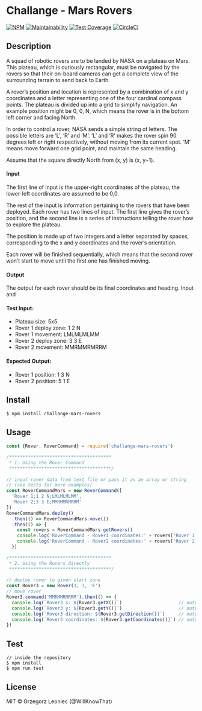 # Challange - Mars Rovers 

[![NPM](https://img.shields.io/npm/v/challange-mars-rovers.svg)](https://www.npmjs.com/package/challange-mars-rovers)
[![Maintainability](https://api.codeclimate.com/v1/badges/91172699e1d92f1b719d/maintainability)](https://codeclimate.com/github/appinteractive/ChallangeMarsRover/maintainability) 
[![Test Coverage](https://api.codeclimate.com/v1/badges/91172699e1d92f1b719d/test_coverage)](https://codeclimate.com/github/appinteractive/ChallangeMarsRover/test_coverage)
[![CircleCI](https://circleci.com/gh/appinteractive/ChallangeMarsRover.svg?style=shield)](https://circleci.com/gh/appinteractive/ChallangeMarsRover)

## Description
A squad of robotic rovers are to be landed by NASA on a plateau on Mars. This plateau, which is curiously rectangular, must be navigated by the rovers so that their on-board cameras can get a complete view of the surrounding terrain to send back to Earth.

A rover’s position and location is represented by a combination of x and y coordinates and a letter representing one of the four cardinal compass points. The plateau is divided up into a grid to simplify navigation. An example position might be 0, 0, N, which means the rover is in the bottom left corner and facing North.

In order to control a rover, NASA sends a simple string of letters. The possible letters are ‘L’, ‘R’ and ‘M’. ‘L’ and ‘R’ makes the rover spin 90 degrees left or right respectively, without moving from its current spot. ‘M’ means move forward one grid point, and maintain the same heading.

Assume that the square directly North from (x, y) is (x, y+1).

#### Input 
The first line of input is the upper-right coordinates of the plateau, the lower-left coordinates are assumed to be 0,0.

The rest of the input is information pertaining to the rovers that have been deployed. Each rover has two lines of input. The first line gives the rover’s position, and the second line is a series of instructions telling the rover how to explore the plateau.

The position is made up of two integers and a letter separated by spaces, corresponding to the x and y coordinates and the rover’s orientation.

Each rover will be finished sequentially, which means that the second rover won’t start to move until the first one has finished moving.

#### Output 
The output for each rover should be its final coordinates and heading. Input and 

#### Test Input:
- Plateau size: 5x5
- Rover 1 deploy zone: 1 2 N 
- Rover 1 movement: LMLMLMLMM 
- Rover 2 deploy zone: 3 3 E 
- Rover 2 movement: MMRMMRMRRM

#### Expected Output:
- Rover 1 position: 1 3 N
- Rover 2 position: 5 1 E

## Install

```
$ npm install challange-mars-rovers
```

## Usage

```js
const {Rover, RoverCommand} = require('challange-mars-rovers')

/**************************************
 * 1. Using the Rover Command
 **************************************/
 
// input rover data from text file or pass it as an array or string 
// (see tests for more examples)
const RoverCommandMars = new RoverCommand([
  'Rover 1;1 2 N;LMLMLMLMM',
  'Rover 2;3 3 E;MMRMMRMRRM'
])
RoverCommandMars.deploy()
  .then(() => RoverCommandMars.move())
  .then(() => {
    const rovers = RoverCommandMars.getRovers()
    console.log('RoverCommand - Rover1 coordinates:' + rovers['Rover 1'].getCoordinates()) // '1 3 N'
    console.log('RoverCommand - Rover2 coordinates:' + rovers['Rover 2'].getCoordinates()) // '5 1 E'
  })     

/**************************************
 * 2. Using the Rovers directly
 **************************************/
 
// deploy rover to given start zone
const Rover3 = new Rover(3, 3, 'E')
// move rover
Rover3.command('MMRMMRMRRM').then(() => {
  console.log(`Rover3 x: ${Rover3.getX()}`)                     // output: 5
  console.log(`Rover3 y: ${Rover3.getY()}`)                     // output: 1
  console.log(`Rover3 direction: ${Rover3.getDirection()}`)     // output: E
  console.log(`Rover3 coordinates: ${Rover3.getCoordinates()}`) // output: 5 1 E
})
```

## Test

```
// inside the repository
$ npm install 
$ npm run test
```

## License

MIT © Grzegorz Leoniec (@WillKnowThat)
